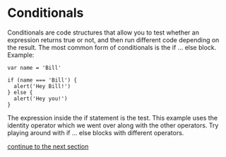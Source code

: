 # Conditionals

Conditionals are code structures that allow you to test whether an expression returns true or not, and then run different code depending on the result. The most common form of conditionals is the if ... else block. Example:

```
var name = 'Bill'

if (name === 'Bill') {
  alert('Hey Bill!')
} else {
  alert('Hey you!')
}
```

The expression inside the if statement is the test. This example uses the identity operator which we went over along with the other operators. Try playing around with if ... else blocks with different operators.  

[continue to the next section](https://github.com/dskrenta/learn-js/blob/master/core/functions.md) 
